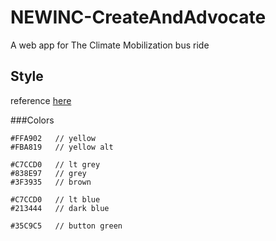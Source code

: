 # NEWINC-CreateAndAdvocate
A web app for The Climate Mobilization bus ride


## Style
reference [here](https://peoplesclimate.org/posters-and-flyers/#posters)

###Colors
```
#FFA902   // yellow
#FBA819   // yellow alt

#C7CCD0   // lt grey
#838E97   // grey
#3F3935   // brown

#C7CCD0   // lt blue
#213444   // dark blue

#35C9C5   // button green
```
